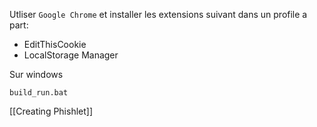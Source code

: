 Utliser `Google Chrome` et installer les extensions suivant dans un profile a part:
- EditThisCookie
- LocalStorage Manager

Sur windows

```
build_run.bat
```

[[Creating Phishlet]]